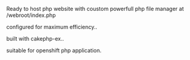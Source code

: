 Ready to host php website with coustom powerfull php file manager at /webroot/index.php

configured for maximum efficiency..

built with cakephp-ex..

suitable for openshift php application.
